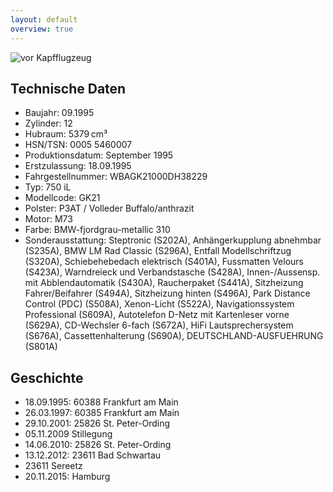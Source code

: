 ```yaml
---
layout: default
overview: true
---
```


![vor Kapfflugzeug](pictures/20160501_175637.jpg?raw=true)

## Technische Daten
* Baujahr: 09.1995
* Zylinder: 12
* Hubraum: 5379 cm³
* HSN/TSN: 0005 5460007
* Produktionsdatum: September 1995
* Erstzulassung: 18.09.1995
* Fahrgestellnummer: WBAGK21000DH38229
* Typ: 750 iL
* Modellcode: GK21
* Polster: P3AT / Volleder Buffalo/anthrazit
* Motor: M73
* Farbe: BMW-fjordgrau-metallic 310
* Sonderausstattung: Steptronic (S202A), Anhängerkupplung abnehmbar (S235A), BMW LM Rad Classic (S296A), Entfall Modellschriftzug (S320A), Schiebehebedach elektrisch (S401A), Fussmatten Velours (S423A), Warndreieck und Verbandstasche (S428A), Innen-/Aussensp. mit Abblendautomatik (S430A), Raucherpaket (S441A), Sitzheizung Fahrer/Beifahrer (S494A), Sitzheizung hinten (S496A), Park Distance Control (PDC) (S508A), Xenon-Licht (S522A), Navigationssystem Professional (S609A), Autotelefon D-Netz mit Kartenleser vorne (S629A), CD-Wechsler 6-fach (S672A), HiFi Lautsprechersystem (S676A), Cassettenhalterung (S690A), DEUTSCHLAND-AUSFUEHRUNG (S801A)

## Geschichte
* 18.09.1995: 60388 Frankfurt am Main
* 26.03.1997: 60385 Frankfurt am Main
* 29.10.2001: 25826 St. Peter-Ording
* 05.11.2009 Stillegung
* 14.06.2010: 25826 St. Peter-Ording
* 13.12.2012: 23611 Bad Schwartau
* 23611 Sereetz
* 20.11.2015: Hamburg

